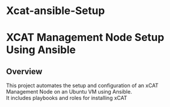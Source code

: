 # Xcat-ansible-Setup

# XCAT Management Node Setup Using Ansible

## Overview
This project automates the setup and configuration of an xCAT Management Node on an Ubuntu VM using Ansible.  
It includes playbooks and roles for installing xCAT